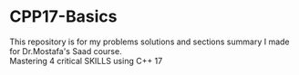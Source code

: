 # CPP17-Basics
This repository is for my problems solutions and sections summary I made for Dr.Mostafa's Saad course.</br> 
Mastering 4 critical SKILLS using C++ 17

